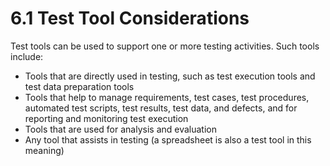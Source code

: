# 6.1 Test Tool Considerations

Test tools can be used to support one or more testing activities. Such tools include:

* Tools that are directly used in testing, such as test execution tools and test data preparation tools 
* Tools that help to manage requirements, test cases, test procedures, automated test scripts, test results, test data, and defects, and for reporting and monitoring test execution
* Tools that are used for analysis and evaluation 
* Any tool that assists in testing \(a spreadsheet is also a test tool in this meaning\)

